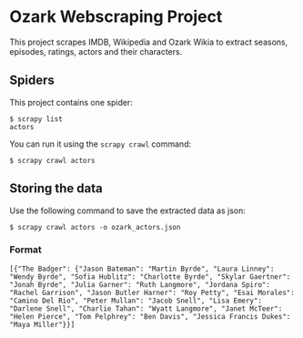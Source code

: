 # Ozark Webscraping Project

This project scrapes IMDB, Wikipedia and Ozark Wikia to extract seasons, episodes, ratings, actors and their characters.

## Spiders

This project contains one spider:

    $ scrapy list
    actors

You can run it using the ```scrapy crawl``` command:

    $ scrapy crawl actors

## Storing the data

Use the following command to save the extracted data as json:

    $ scrapy crawl actors -o ozark_actors.json
    
### Format

    [{"The Badger": {"Jason Bateman": "Martin Byrde", "Laura Linney": "Wendy Byrde", "Sofia Hublitz": "Charlotte Byrde", "Skylar Gaertner": "Jonah Byrde", "Julia Garner": "Ruth Langmore", "Jordana Spiro": "Rachel Garrison", "Jason Butler Harner": "Roy Petty", "Esai Morales": "Camino Del Rio", "Peter Mullan": "Jacob Snell", "Lisa Emery": "Darlene Snell", "Charlie Tahan": "Wyatt Langmore", "Janet McTeer": "Helen Pierce", "Tom Pelphrey": "Ben Davis", "Jessica Francis Dukes": "Maya Miller"}}]
